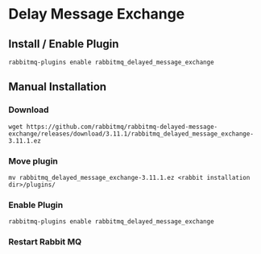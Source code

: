 # Delay Message Exchange

## Install / Enable Plugin

```shell
rabbitmq-plugins enable rabbitmq_delayed_message_exchange
```

## Manual Installation

### Download

```shell
wget https://github.com/rabbitmq/rabbitmq-delayed-message-exchange/releases/download/3.11.1/rabbitmq_delayed_message_exchange-3.11.1.ez
```

### Move plugin

```shell
mv rabbitmq_delayed_message_exchange-3.11.1.ez <rabbit installation dir>/plugins/
```

### Enable Plugin

```shell
rabbitmq-plugins enable rabbitmq_delayed_message_exchange
```

### Restart Rabbit MQ
